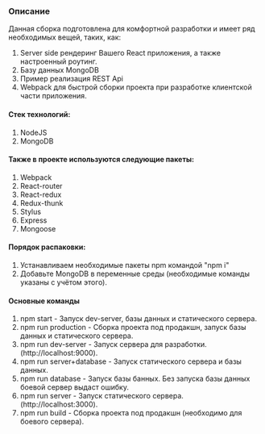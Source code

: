 ### Описание
Данная сборка подготовлена для комфортной разработки и имеет ряд необходимых вещей, таких, как:
1. Server side рендеринг Вашего React приложения, а также настроенный роутинг.
2. Базу данных MongoDB
3. Пример реализация REST Api
4. Webpack для быстрой сборки проекта при разработке клиентской части приложения.

#### Стек технологий:
1. NodeJS
2. MongoDB

#### Также в проекте используются следующие пакеты:
1. Webpack
2. React-router
3. React-redux
4. Redux-thunk
5. Stylus
6. Express
6. Mongoose

#### Порядок распаковки:
1. Устанавливаем необходимые пакеты npm командой "npm i"
2. Добавьте MongoDB в переменные среды (необходимые команды указаны с учётом этого).

#### Основные команды
1. npm start - Запуск dev-server, базы данных и статического сервера.
2. npm run production - Сборка проекта под продакшн, запуск базы данных и статического сервера.
3. npm run dev-server - Запуск сервера для разработки. (http://localhost:9000).
3. npm run server+database - Запуск статического сервера и базы данных.
3. npm run database - Запуск базы банных. Без запуска базы данных боевой сервер выдаст ошибку.
4. npm run server - Запуск статического сервера. (http://localhost:3000).
2. npm run build - Сборка проекта под продакшн (необходимо для боевого сервера).